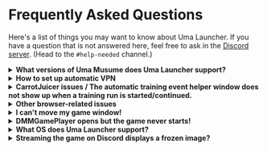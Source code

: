 # Frequently Asked Questions

Here's a list of things you may want to know about Uma Launcher. If you have a question that is not answered here, feel free to ask in the [Discord server](https://discord.gg/wvGHW65C6A). (Head to the `#help-needed` channel.)

<details>
<summary><b>What versions of Uma Musume does Uma Launcher support?</b></summary>
Uma Launcher currently only supports the Japanese DMM version of the Uma Musume. Support for the global Steam release is in progress, and support for the Japanese Steam release might come at a later date.
</details>

<details>
<summary><b>How to set up automatic VPN</b></summary>

**This feature is experimental. Please report any bugs you may encounter.**
The feature is disabled by default. Please read the usage guide below on how to correctly set it up:

## Usage guide:
Currently only **OpenVPN Community**, **SoftEther** and **NordVPN** are supported.
For OpenVPN and SoftEther, a server will be chosen from [https://umapyoi.net](https://umapyoi.net/docs/vpn.html).
### Step 1
Start Uma Launcher, right-click the horseshoe icon in the taskbar tray and click on `Preferences`.
### Step 2
Scroll down the General settings until you reach `Auto-VPN enabled`. Tick the setting to enable auto-VPN. (This will apply when you restart Uma Launcher.)
You can leave `VPN for DMM only` checked if you want the VPN to disconnect when the game starts. Uncheck if you want the VPN to stay enabled as long as Uma Launcher is running.
### Step 3
Choose which VPN client you want to use in the `VPN client` setting. Depending on your choice, you might need to do something more:

**OpenVPN**
Place the path to `openvpn.exe` in the `VPN client path` text field. You can click on the `Browse` button to open a file browser to select it. First go to where you installed OpenVPN (likely in some Program Files folder) and go inside the `bin` folder. Then choose `openvpn.exe`.
You may use the next setting `VPN override` to specify a path to a custom ovpn profile to use. (No browse button.)

**SoftEther**
Nothing special to configure. Just make sure the setting `VPN override` is empty or input a custom server IP.

**NordVPN**
Place the path to `NordVPN.exe` in the `VPN client path` text field. You can click on the `Browse` button to open a file browser to select it. First go to where you installed NordVPN (likely in some Program Files folder) and choose `NordVPN.exe`.
### Step 4
Click `Save & close` at the bottom of the settings window and right-click the horseshoe icon in the taskbar tray and choose `Close`. Close DMM if needed. Now run Uma Launcher again and use Uma Launcher like normal. (Depending on your location, the connection may not be very fast.)

Keep in mind that this feature is experimental, so be sure to let me know if anything does not work on your machine.
</details>

<details>
<summary><b>CarrotJuicer issues / The automatic training event helper window does not show up when a training run is started/continued.</b></summary>

This feature requires you install the CarrotJuicer mod for Uma Musume. Note that the official releases of CarrotJuicer are no longer supported, and will crash the game if you attempt to use them. The instructions below are only for the Japanese version of the game distributed through DMM, and do not apply to the Japanese Steam release or global Steam release.

* Check if a folder called `CarrotJuicer` was created in the same folder as the game's executable `umamusume.exe`. Start the game once without Uma Launcher. You should see a command prompt when the game starts, and it should stay open. Do something in the game that requires a server connection (when it says `Connecing...` in the top-right of the game.) There should now be a few `.msgpack` files in the `CarrotJuicer` folder, assuming you did not have Uma Launcher running. If any of these things did not happen, CarrotJuicer is not installed/working correctly. Make sure it is installed in the correct folder. Check where you installed the game. Instructions are below.
* Make sure CarrotJuicer functionality is enabled in the preferences of Uma Launcher.
  * Right-click the horseshoe icon in the taskbar tray and click on `Preferences`. Make sure `Enable CarrotJuicer` is checked.
* Make sure Uma Launcher uses the correct game folder when it looks for CarrotJuicer's output.
  * Right-click the horseshoe icon in the taskbar tray and click on `Preferences`. Make sure `Game install path` is set to the folder where you installed Uma Musume.
  * If you ever had Uma Musume installed in its default location, but have since installed it elsewhere, make sure you confirm where the game is installed directly in DMMGamePlayer.
    * Open DMMGamePlayer, open the "My Games" (マイゲーム) page.
    * Hover over the Uma Musume game image and click the information icon 🛈
    * Click on the link in the bottom-right of the popup that says `ダウンロード先フォルダを表示` and has a folder icon next to it.
    * This will open a file browser and highlight the folder that the game is installed in (it has `umamusume.exe` inside it). Set that folder in Uma Launcher's preferences.

Make sure to **restart Uma Launcher** after doing any of the above. (Right-click the horseshoe icon in the taskbar tray and click on `Close`.)<br>
If the helper window still does not show up, please ask for help in the Discord server (see top of the page.)
</details>


<details>
<summary><b>Other browser-related issues</b></summary>

If you get error messages related to the web browser, try switching to Firefox in the preferences. Chromium-based browsers (Chrome, Edge) are inconsistent and a pain to work with. Firefox is the most stable browser to use with Uma Launcher.<br>
You may still report issues you have with Chromium-based browsers.
</details>

<details>
<summary><b>I can't move my game window!</b></summary>

Right-click the horseshoe icon and uncheck `Lock game window`. You should now be able to move the game window.<br>
When you are done moving the window, re-enable `Lock game window` and it will remember the position of the game window.<br>
You will need to do this again when the game switches into landscape mode.

</details>

<details>
<summary><b>DMMGamePlayer opens but the game never starts!</b></summary>

This happens if there is an update available for Uma Musume. You will need to update the game manually.<br>
Move to the "My Games" (マイゲーム) page and click the orange button when you hover over the Uma Musume game image.<br>
The way DMM works makes it impossible to automate this process. (In an old version of DMM, it would properly show the update popup, but that is no longer the case.)<br>
If you want to know when there is an update available, you can follow either Umapyoi.net's Twitter account, or the official Japanese Uma Musume Twitter account.

</details>

<details>
<summary><b>What OS does Uma Launcher support?</b></summary>

Uma Launcher is only built for and tested on Windows 10. It should work with Windows 11 as well.<br>
If you are trying to use Uma Launcher on Linux or Mac, figure it out yourself since you managed to get Uma Musume running on it. ;)
</details>

<details>
<summary><b>Streaming the game on Discord displays a frozen image?</b></summary>

This appears to be a bug with Discord and it's unrelated to Uma Launcher. I've found this happens when the game's window is close to the taskbar.<br>
* Right-click the horseshoe icon and choose `Preferences`.
* Move to the `Position` tab.
* Scroll down to the safezone offsets.
* Add at least 8 offset to whatever side your taskbar is at.
* Click `Save and close`.
* Right-click the horseshoe icon and choose `Maximize + center game`.
</details>
